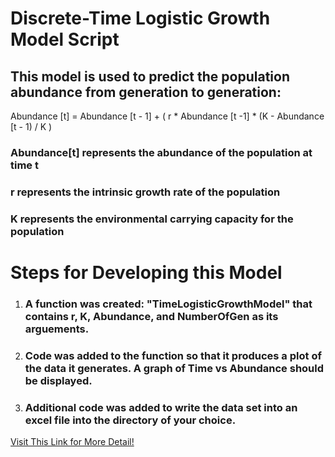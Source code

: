 # Discrete-Time Logistic Growth Model Script 

## This model is used to predict the population abundance from generation to generation:
Abundance [t] = Abundance [t - 1] + ( r * Abundance [t -1] * (K - Abundance [t - 1) / K  )

### Abundance[t] represents the abundance of the population at time t
### r represents the intrinsic growth rate of the population 
###  K represents the environmental carrying capacity for the population 

# Steps for Developing this Model 

1. ### A function was created: "TimeLogisticGrowthModel" that contains r, K, Abundance, and NumberOfGen as its arguements. 
2. ### Code was added to the function so that it produces a plot of the data it generates. A graph of Time vs Abundance should be displayed. 
3. ### Additional code was added to write the data set into an excel file into the directory of your choice. 

[Visit This Link for More Detail!](**github.com/flaxmans/CompBio_on_git/blob/master/Labs/Lab08/Lab08_documentation_and_metadata.md**)


